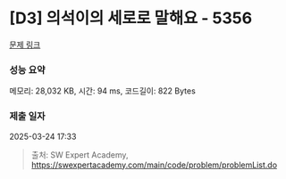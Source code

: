 # [D3] 의석이의 세로로 말해요 - 5356 

[문제 링크](https://swexpertacademy.com/main/code/problem/problemDetail.do?contestProbId=AWVWgkP6sQ0DFAUO) 

### 성능 요약

메모리: 28,032 KB, 시간: 94 ms, 코드길이: 822 Bytes

### 제출 일자

2025-03-24 17:33



> 출처: SW Expert Academy, https://swexpertacademy.com/main/code/problem/problemList.do
